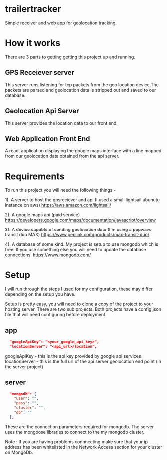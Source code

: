 # trailertracker

Simple receiver and web app for geolocation tracking.

# How it works

There are 3 parts to getting getting this project up and running.

## GPS Receiever server

This server runs listening for tcp packets from the geo location device.The packets are parsed and geolocation data is stripped out and saved to our database.

## Geolocation Api Server

This server provides the location data to our front end.

## Web Application Front End

A react application displaying the google maps interface with a line mapped from our geolocation data obtained from the api server.

# Requirements

To run this project you will need the following things -

1). A server to host the gpsreciever and api (I used a small lightsail ubunutu instance on aws)
https://aws.amazon.com/lightsail/

2). A google maps api (paid service)
https://developers.google.com/maps/documentation/javascript/overview

3). A device capable of sending geolocation data (I'm using a pepwave transit duo MAX)
https://www.peplink.com/products/max-transit-duo/

4). A database of some kind. My project is setup to use mongodb which is free. If you use something else you will need to update the database connections.
https://www.mongodb.com/

# Setup

I will run through the steps I used for my configuration, these may differ depending on the setup you have.

Setup is pretty easy, you will need to clone a copy of the project to your hosting server. There are two sub projects. Both projects have a config.json file that will need configuring before deployment.

## app

```json
  "googleApiKey": "<your_google_api_key>",
  "locationServer": "<api_url>/location",
```

googleApiKey - this is the api key provided by google api services
locationServer - this is the full url of the api server geolocation end point (in the server project)

## server

```json
  "mongodb": {
    "user": "",
    "pass": "",
    "cluster": "",
    "db": ""
  },
```

These are the connection parameters required for mongodb. The server uses the mongoose libraries to connect to the my mongodb cluster.

Note : If you are having problems connnecting make sure that your ip address has been whitelisted in the Network Access section for your cluster on MongoDb.
